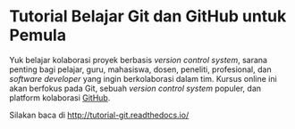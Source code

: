 # Tutorial Belajar Git dan GitHub untuk Pemula

Yuk belajar kolaborasi proyek berbasis _version control system_, sarana penting bagi pelajar, guru, mahasiswa, dosen, peneliti, profesional, dan _software developer_ yang ingin berkolaborasi dalam tim. Kursus online ini akan berfokus pada Git, sebuah _version control system_ populer, dan platform kolaborasi [GitHub](https://www.github.com/).

Silakan baca di http://tutorial-git.readthedocs.io/
